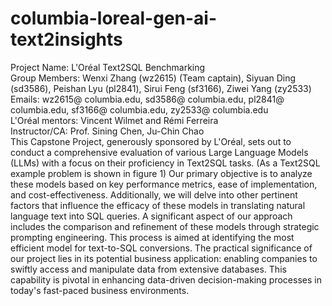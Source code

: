 # columbia-loreal-gen-ai-text2insights  
Project Name: L'Oréal Text2SQL Benchmarking    
Group Members: Wenxi Zhang (wz2615) (Team captain), Siyuan Ding (sd3586), Peishan Lyu (pl2841), Sirui Feng (sf3166), Ziwei Yang (zy2533)     
Emails: wz2615@ columbia.edu,  sd3586@ columbia.edu, pl2841@ columbia.edu, sf3166@ columbia.edu, zy2533@ columbia.edu    
L'Oréal mentors: Vincent Wilmet and Rémi Ferreira    
Instructor/CA: Prof. Sining Chen, Ju-Chin Chao    
This Capstone Project, generously sponsored by L'Oréal, sets out to conduct a comprehensive evaluation of various Large Language Models (LLMs) with a focus on their proficiency in Text2SQL tasks. (As a Text2SQL example problem is shown in figure 1) Our primary objective is to analyze these models based on key performance metrics, ease of implementation, and cost-effectiveness. Additionally, we will delve into other pertinent factors that influence the efficacy of these models in translating natural language text into SQL queries. A significant aspect of our approach includes the comparison and refinement of these models through strategic prompting engineering. This process is aimed at identifying the most efficient model for text-to-SQL conversions. The practical significance of our project lies in its potential business application: enabling companies to swiftly access and manipulate data from extensive databases. This capability is pivotal in enhancing data-driven decision-making processes in today's fast-paced business environments.
